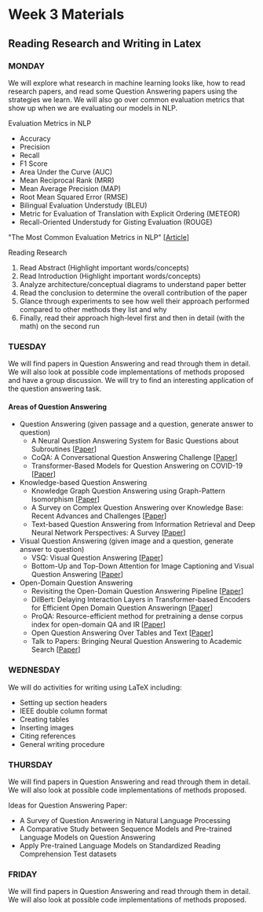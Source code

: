 # Week 3 Materials
## Reading Research and Writing in Latex
### MONDAY
We will explore what research in machine learning looks like, how to read research papers, and read some Question Answering papers using the strategies we learn. We will also go over common evaluation metrics that show up when we are evaluating our models in NLP.

Evaluation Metrics in NLP
- Accuracy
- Precision
- Recall
- F1 Score
- Area Under the Curve (AUC)
- Mean Reciprocal Rank (MRR)
- Mean Average Precision (MAP)
- Root Mean Squared Error (RMSE)
- Bilingual Evaluation Understudy (BLEU)
- Metric for Evaluation of Translation with Explicit Ordering (METEOR)
- Recall-Oriented Understudy for Gisting Evaluation (ROUGE)

"The Most Common Evaluation Metrics in NLP" [[Article](https://towardsdatascience.com/the-most-common-evaluation-metrics-in-nlp-ced6a763ac8b)]

Reading Research
1. Read Abstract (Highlight important words/concepts)
2. Read Introduction (Highlight important words/concepts)
3. Analyze architecture/conceptual diagrams to understand paper better
4. Read the conclusion to determine the overall contribution of the paper
5. Glance through experiments to see how well their approach performed compared to other methods they list and why
6. Finally, read their approach high-level first and then in detail (with the math) on the second run


### TUESDAY
We will find papers in Question Answering and read through them in detail. We will also look at possible code implementations of 
methods proposed and have a group discussion. We will try to find an interesting application of the question answering task.

#### Areas of Question Answering
- Question Answering (given passage and a question, generate answer to question) 
  - A Neural Question Answering System for Basic Questions about Subroutines [[Paper](https://arxiv.org/pdf/2101.03999.pdf)]
  - CoQA: A Conversational Question Answering Challenge [[Paper](https://arxiv.org/pdf/1808.07042.pdf)]
  - Transformer-Based Models for Question Answering on COVID-19 [[Paper](https://arxiv.org/pdf/2101.11432.pdf)]
- Knowledge-based Question Answering
  - Knowledge Graph Question Answering using Graph-Pattern Isomorphism [[Paper](https://arxiv.org/pdf/2103.06752.pdf)]
  - A Survey on Complex Question Answering over Knowledge Base: Recent Advances and Challenges [[Paper](https://arxiv.org/pdf/2007.13069.pdf)]
  - Text-based Question Answering from Information Retrieval and Deep Neural Network Perspectives: A Survey [[Paper](https://arxiv.org/pdf/2002.06612v2.pdf)]
- Visual Question Answering (given image and a question, generate answer to question) 
  - VSQ: Visual Question Answering [[Paper](https://arxiv.org/pdf/1505.00468.pdf)]
  - Bottom-Up and Top-Down Attention for Image Captioning and Visual Question Answering [[Paper](https://arxiv.org/pdf/1707.07998.pdf)]
- Open-Domain Question Answering 
  - Revisiting the Open-Domain Question Answering Pipeline [[Paper](https://arxiv.org/pdf/2009.00914.pdf)]
  - DilBert: Delaying Interaction Layers in Transformer-based Encoders for Efficient Open Domain Question Answeringn [[Paper](https://arxiv.org/pdf/2010.08422.pdf)]
  - ProQA: Resource-efficient method for pretraining a dense corpus index for open-domain QA and IR [[Paper](https://arxiv.org/pdf/2005.00038.pdf)]
  - Open Question Answering Over Tables and Text [[Paper](https://arxiv.org/pdf/2010.10439.pdf)]
  - Talk to Papers: Bringing Neural Question Answering to Academic Search [[Paper](https://arxiv.org/pdf/2004.02002.pdf)]

### WEDNESDAY
We will do activities for writing using LaTeX including:
- Setting up section headers
- IEEE double column format
- Creating tables
- Inserting images
- Citing references
- General writing procedure


### THURSDAY
We will find papers in Question Answering and read through them in detail. We will also look at possible code implementations of 
methods proposed. 

Ideas for Question Answering Paper:
- A Survey of Question Answering in Natural Language Processing
- A Comparative Study between Sequence Models and Pre-trained Language Models on Question Answering
- Apply Pre-trained Language Models on Standardized Reading Comprehension Test datasets


### FRIDAY
We will find papers in Question Answering and read through them in detail. We will also look at possible code implementations of 
methods proposed. 
